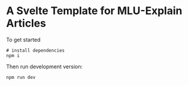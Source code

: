 # A Svelte Template for MLU-Explain Articles

To get started

```
# install dependencies
npm i
```

Then run development version:

```
npm run dev
```
